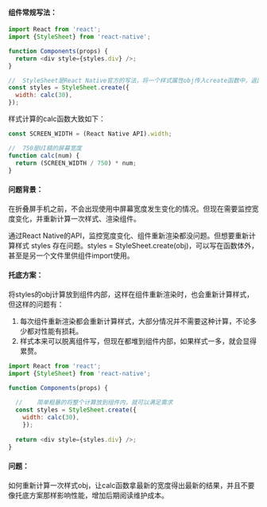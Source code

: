 #### 组件常规写法：

```javascript
import React from 'react';
import {StyleSheet} from 'react-native';

function Components(props) {
  return <div style={styles.div} />;
}

//	StyleSheet是React Native官方的写法，将一个样式属性obj传入create函数中，返回一个处理后的样式obj
const styles = StyleSheet.create({
  width: calc(30),
});
```

样式计算的calc函数大致如下：

```javascript
const SCREEN_WIDTH = (React Native API).width;

//	750是UI稿的屏幕宽度
function calc(num) {
  return (SCREEN_WIDTH / 750) * num;
}
```

#### 问题背景：

在折叠屏手机之前，不会出现使用中屏幕宽度发生变化的情况。但现在需要监控宽度变化，并重新计算一次样式、渲染组件。

通过React Native的API，监控宽度变化、组件重新渲染都没问题。但想要重新计算样式 styles 存在问题。styles = StyleSheet.create(obj)，可以写在函数体外，甚至是另一个文件里供组件import使用。

#### 托底方案：

将styles的obj计算放到组件内部，这样在组件重新渲染时，也会重新计算样式，但这样的问题有：

1. 每次组件重新渲染都会重新计算样式，大部分情况并不需要这种计算，不论多少都对性能有损耗。
2. 样式本来可以脱离组件写，但现在都堆到组件内部，如果样式一多，就会显得累赘。

```javascript
import React from 'react';
import {StyleSheet} from 'react-native';

function Components(props) {
  
  //	简单粗暴的将整个计算放到组件内，就可以满足需求
  const styles = StyleSheet.create({
  	width: calc(30),
	});
  
  return <div style={styles.div} />;
}
```

#### 问题：

如何重新计算一次样式obj，让calc函数拿最新的宽度得出最新的结果，并且不要像托底方案那样影响性能，增加后期阅读维护成本。